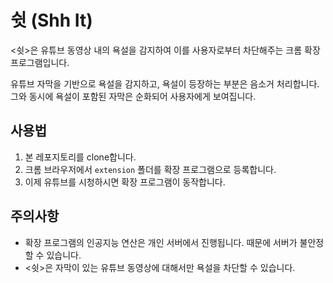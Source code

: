 # 쉿 (Shh It)

<쉿>은 유튜브 동영상 내의 욕설을 감지하여 이를 사용자로부터 차단해주는 크롬 확장 프로그램입니다.

유튜브 자막을 기반으로 욕설을 감지하고, 욕설이 등장하는 부분은 음소거 처리합니다. 그와 동시에 욕설이 포함된 자막은 순화되어 사용자에게 보여집니다.



## 사용법

1. 본 레포지토리를 clone합니다.
2. 크롬 브라우저에서 `extension` 폴더를 확장 프로그램으로 등록합니다.
3. 이제 유튜브를 시청하시면 확장 프로그램이 동작합니다.



## 주의사항

- 확장 프로그램의 인공지능 연산은 개인 서버에서 진행됩니다. 때문에 서버가 불안정할 수 있습니다.
- <쉿>은 자막이 있는 유튜브 동영상에 대해서만 욕설을 차단할 수 있습니다.

